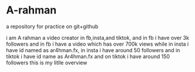 # A-rahman
a repository for practice on git+github

i am A rahman
a video creator in fb,insta,and tiktok,
and in fb i have over 3k followers
and in fb i have a video which has over 700k views
while in insta i have id named as ar4hman.fx,
in insta i have around 50 followers
and in tiktok i have id name as Ar4hman.fx
and on tiktok i have around 150 followers
this is my litlle overview

